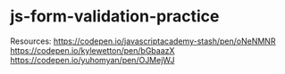 # js-form-validation-practice

Resources:
https://codepen.io/javascriptacademy-stash/pen/oNeNMNR
https://codepen.io/kylewetton/pen/bGbaazX
https://codepen.io/yuhomyan/pen/OJMejWJ
